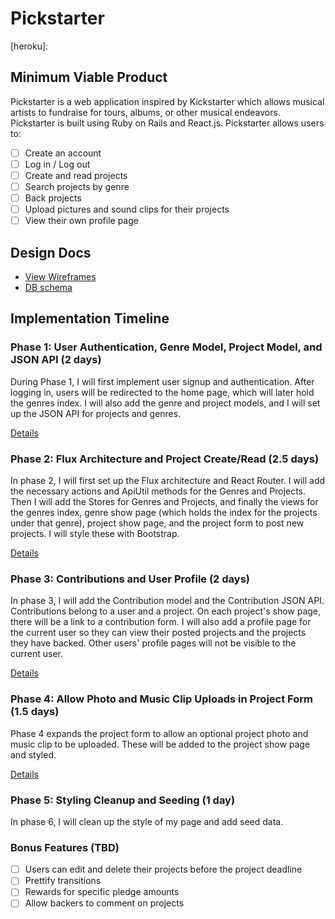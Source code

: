 # Pickstarter

<!-- [Heroku link][heroku] **NB:** This should be a link to your production site -->

[heroku]:

## Minimum Viable Product

Pickstarter is a web application inspired by Kickstarter which allows musical artists to fundraise for tours, albums, or other musical endeavors. Pickstarter is built using Ruby on Rails
and React.js. Pickstarter allows users to:

<!-- This is a Markdown checklist. Use it to keep track of your progress! -->

- [ ] Create an account
- [ ] Log in / Log out
- [ ] Create and read projects
- [ ] Search projects by genre
- [ ] Back projects
- [ ] Upload pictures and sound clips for their projects
- [ ] View their own profile page

## Design Docs
* [View Wireframes][view]
* [DB schema][schema]

[view]: ./docs/views.md
[schema]: ./docs/schema.md

## Implementation Timeline

### Phase 1: User Authentication, Genre Model, Project Model, and JSON API (2 days)

During Phase 1, I will first implement user signup and authentication. After logging in, users will be redirected to the home page, which will later hold the genres index. I will also add the genre and project models, and I will set up the JSON API for projects and genres.

[Details][phase-one]

### Phase 2: Flux Architecture and Project Create/Read (2.5 days)

In phase 2, I will first set up the Flux architecture and React Router. I will add the necessary actions and ApiUtil methods for the Genres and Projects. Then I will add the Stores for Genres and Projects, and finally the views for the genres index, genre show page (which holds the index for the projects under that genre), project show page, and the project form to post new projects. I will style these with Bootstrap.

[Details][phase-two]

### Phase 3: Contributions and User Profile (2 days)

In phase 3, I will add the Contribution model and the Contribution JSON API. Contributions belong to a user and a project. On each project's show page, there will be a link to a contribution form. I will also add a profile page for the current user so they can view their posted projects and the projects they have backed. Other users' profile pages will not be visible to the current user.

[Details][phase-three]

### Phase 4: Allow Photo and Music Clip Uploads in Project Form (1.5 days)

Phase 4 expands the project form to allow an optional project photo and music clip to be uploaded. These will be added to the project show page and styled.

[Details][phase-four]

### Phase 5: Styling Cleanup and Seeding (1 day)

In phase 6, I will clean up the style of my page and add seed data.

### Bonus Features (TBD)
- [ ] Users can edit and delete their projects before the project deadline
- [ ] Prettify transitions
- [ ] Rewards for specific pledge amounts
- [ ] Allow backers to comment on projects

[phase-one]: ./docs/phases/phase1.md
[phase-two]: ./docs/phases/phase2.md
[phase-three]: ./docs/phases/phase3.md
[phase-four]: ./docs/phases/phase4.md
[phase-five]: ./docs/phases/phase5.md
